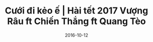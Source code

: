---
title: Cưới đi kẻo ế | Hài tết 2017 Vượng Râu ft Chiến Thắng ft Quang Tèo
layout: Post
youtubeId: 8ML3-acbCRA
date: 2016-10-12
type: Post
---